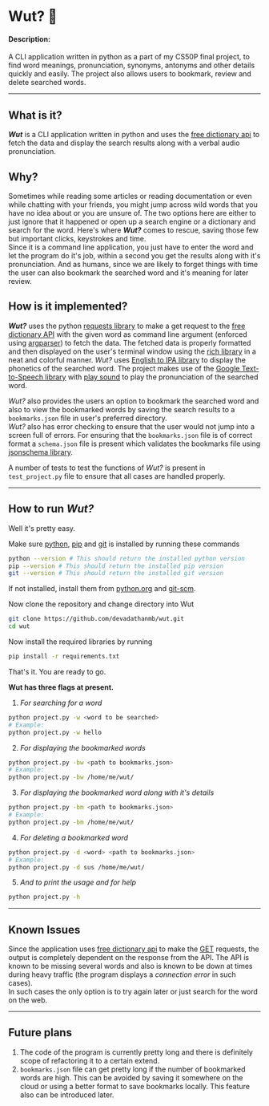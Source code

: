 # Wut? 🤔

#### Description:
A CLI application written in python as a part of my CS50P final project, to find word meanings, pronunciation, synonyms, antonyms and other details quickly and easily. The project also allows users to bookmark, review and delete searched words.

---
## What is it?

***Wut*** is a CLI application written in python and uses the [free  dictionary api](https://dictionaryapi.dev/) to fetch the data and display the search results along with a verbal audio pronunciation.

## Why?

Sometimes while reading some articles or reading documentation or even while chatting with your friends, you might jump across wild words that you have no idea about or you are unsure of. The two options here are either to just ignore that it happened or open up a search engine or a dictionary and search for the word. Here's where ***Wut?*** comes to rescue, saving those few but important clicks, keystrokes and time.  
Since it is a command line application, you just have to enter the word and let the program do it's job, within a second you get the results along with it's pronunciation. And as humans, since we are likely to forget things with time the user can also bookmark the searched word and it's meaning for later review.

## How is it implemented?
***Wut?*** uses the python [requests library](ulink) to make a get request to the [free dictionary API](https://dictionaryapi.dev/) with the given word as command line argument (enforced using [argparser](https://pypi.org/project/argparse/)) to fetch the data. The fetched data is properly formatted and then displayed on the user's terminal window using the [rich library](https://pypi.org/project/rich/) in a neat and colorful manner. *Wut?* uses [English to IPA library](https://pypi.org/project/eng-to-ipa/) to display the phonetics of the searched word. The project makes use of the [Google Text-to-Speech library](https://pypi.org/project/gTTS/) with [play sound](https://pypi.org/project/playsound/) to play the pronunciation of the searched word.  

 *Wut?* also provides the users an option to bookmark the searched word and also to view the bookmarked words by saving the search results to a ```bookmarks.json``` file in user's preferred directory.   
*Wut?* also has error checking to ensure that the user would not jump into a screen full of errors. For ensuring that the ```bookmarks.json``` file is of correct format a ```schema.json``` file is present which validates the bookmarks file using [jsonschema library](https://pypi.org/project/jsonschema/).

A number of tests to test the functions of *Wut?* is present in ```test_project.py``` file to ensure that all cases are handled properly.

---

## How to run *Wut?*
Well it's pretty easy.

Make sure [python](https://www.python.org/), [pip](https://pypi.org/project/pip/) and [git](https://git-scm.com/) is installed by running these commands
```bash
python --version # This should return the installed python version
pip --version # This should return the installed pip version
git --version # This should return the installed git version
```
If not installed, install them from [python.org](python.org/downloads/) and [git-scm](https://git-scm.com/downloads).

Now clone the repository and change directory into Wut
```bash
git clone https://github.com/devadathanmb/wut.git
cd wut
```
Now install the required libraries by running
```bash
pip install -r requirements.txt
```

That's it. You are ready to go.


**Wut has three flags at present.**

1. *For searching for a word*
```bash
python project.py -w <word to be searched>
# Example:
python project.py -w hello
```
2. *For displaying the bookmarked words*
```bash
python project.py -bw <path to bookmarks.json>
# Example:
python project.py -bw /home/me/wut/
```
3. *For displaying the bookmarked word along with it's details*
```bash
python project.py -bm <path to bookmarks.json>
# Example:
python project.py -bm /home/me/wut/
```
4. *For deleting a bookmarked word*
```bash
python project.py -d <word> <path to bookmarks.json>
# Example:
python project.py -d sus /home/me/wut/
```  
5. *And to print the usage and for help*
```bash
python project.py -h
```
---

## Known Issues
Since the application uses [free dictionary api](https://dictionaryapi.dev/) to make the [GET](https://en.wikipedia.org/wiki/Hypertext_Transfer_Protocol#Request_methods) requests, the output is completely dependent on the response from the API. The API is known to be missing several words and also is known to be down at times during heavy traffic (the program displays a *connection error* in such cases).  
In such cases the only option is to try again later or just search for the word on the web.


---
## Future plans
1. The code of the program is currently pretty long and there is definitely scope of refactoring it to a certain extend.
2. ```bookmarks.json``` file can get pretty long if the number of bookmarked words are high. This can be avoided by saving it somewhere on the cloud or using a better format to save bookmarks locally. This feature also can be introduced later.
